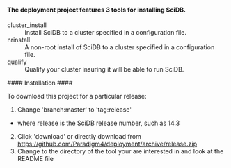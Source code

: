 #### The deployment project features 3 tools for installing SciDB. ####

<dl>
<dt>cluster_install</dt>
<dd>Install SciDB to a cluster specified in a configuration file.</dd>
<dt>nrinstall</dt>
<dd>A non-root install of SciDB to a cluster specified in a configuration file.</dd>
<dt>qualify</dt>
<dd>Qualify your cluster insuring it will be able to run SciDB.</dd>
<dl>
#### Installation ####

To download this project for a particular release:

1. Change 'branch:master' to 'tag:release'
  * where release is the SciDB release number, such as 14.3
2. Click 'download' or directly download from https://github.com/Paradigm4/deployment/archive/release.zip
3. Change to the directory of the tool your are interested in and look at the README file
